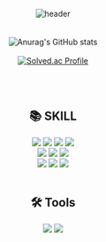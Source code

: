 <div align=center>

![header](https://capsule-render.vercel.app/api?type=waving&height=300&color=0:33C2FF,100:FF118B&text=Mingi%20Git&section=header&fontColor=FFFFFF&reversal=false&fontAlignY=50&textBg=false&animation=fadeIn&descAlign=50&descAlignY=50)
<br>
<br>
<br>
<img src="https://github-readme-stats.vercel.app/api?username=minginew&show_icons=true&theme=radical" alt="Anurag's GitHub stats"/>
<br>
<br>
<a href="https://solved.ac/thsalsrl102">
<img src="http://mazassumnida.wtf/api/v2/generate_badge?boj=thsalsrl102" alt="Solved.ac Profile"/>
</a>
</div>
<br>
<br>

<div align=center><h2>📚 SKILL</h3></div>
<div align=center>
  <img src="https://img.shields.io/badge/html5-E34F26?style=for-the-badge&logo=html5&logoColor=white"> 
  <img src="https://img.shields.io/badge/css-1572B6?style=for-the-badge&logo=css3&logoColor=white"> 
  <img src="https://img.shields.io/badge/javascript-F7DF1E?style=for-the-badge&logo=javascript&logoColor=black">
  <img src="https://img.shields.io/badge/Typescript-3178C6?style=for-the-badge&logo=Typescript&logoColor=white"/> 
  <br>

 <img src="https://img.shields.io/badge/Tailwind CSS-06B6D4?style=for-the-badge&logo=Tailwind CSS&logoColor=white"/>
  <img src="https://img.shields.io/badge/java-007396?style=for-the-badge&logo=java&logoColor=white"> 
  <img src="https://img.shields.io/badge/mysql-4479A1?style=for-the-badge&logo=mysql&logoColor=white"> 
  <br>

  <img src="https://img.shields.io/badge/react-61DAFB?style=for-the-badge&logo=react&logoColor=black"> 
  <img src="https://img.shields.io/badge/vue.js-4FC08D?style=for-the-badge&logo=vue.js&logoColor=white"> 
  <img src="https://img.shields.io/badge/spring-6DB33F?style=for-the-badge&logo=spring&logoColor=white"> 
  <br>
</div>
<br>
<div align=center><h2>🛠️ Tools</h2>
    <div align=center>
    <img src="https://img.shields.io/badge/github-181717?style=for-the-badge&logo=github&logoColor=white">
    <img src="https://img.shields.io/badge/git-F05032?style=for-the-badge&logo=git&logoColor=white">
    <br>
    </div>
</div>

